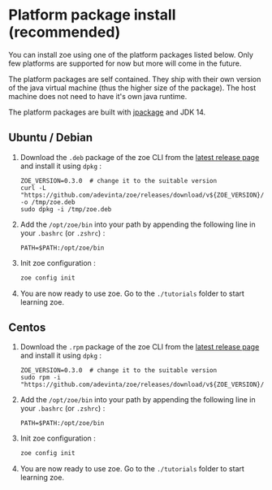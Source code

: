# Platform package install (recommended)

You can install zoe using one of the platform packages listed below. Only few platforms are supported for now but more will come in the future. 

The platform packages are self contained. They ship with their own version of the java virtual machine (thus the higher size of the package). The host machine does not need to have it's own java runtime.

The platform packages are built with [jpackage](https://jdk.java.net/jpackage/) and JDK 14. 

## Ubuntu / Debian

1. Download the `.deb` package of the zoe CLI from the [latest release page](https://github.com/adevinta/zoe/releases/latest) and install it using `dpkg` :
    ```
    ZOE_VERSION=0.3.0  # change it to the suitable version
    curl -L "https://github.com/adevinta/zoe/releases/download/v${ZOE_VERSION}/zoe_${ZOE_VERSION}-1_amd64.deb" -o /tmp/zoe.deb
    sudo dpkg -i /tmp/zoe.deb
    ```

2. Add the `/opt/zoe/bin` into your path by appending the following line in your `.bashrc` (or `.zshrc`) :
    ```
    PATH=$PATH:/opt/zoe/bin
    ```
3. Init zoe configuration :
    ```bash
    zoe config init
    ```
4. You are now ready to use zoe. Go to the `./tutorials` folder to start learning zoe.

## Centos

1. Download the `.rpm` package of the zoe CLI from the [latest release page](https://github.com/adevinta/zoe/releases/latest) and install it using `dpkg` :
    ```
    ZOE_VERSION=0.3.0  # change it to the suitable version
    sudo rpm -i "https://github.com/adevinta/zoe/releases/download/v${ZOE_VERSION}/zoe-${ZOE_VERSION}-1.x86_64.rpm"
    ```
2. Add the `/opt/zoe/bin` into your path by appending the following line in your `.bashrc` (or `.zshrc`) :

    ```
    PATH=$PATH:/opt/zoe/bin
    ```
3. Init zoe configuration :

    ```bash
    zoe config init
    ```
4. You are now ready to use zoe. Go to the `./tutorials` folder to start learning zoe.